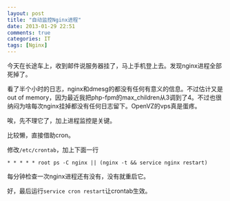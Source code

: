 ```yaml
---
layout: post
title: "自动监控Nginx进程"
date: 2013-01-29 22:51
comments: true
categories: IT
tags: [Nginx]
---
```

今天在长途车上，收到邮件说服务器挂了，马上手机登上去。发现nginx进程全部死掉了。

看了半个小时的日志，nginx和dmesg的都没有任何有意义的信息。不过估计又是out of memory，因为最近我把php-fpm的max_children从3调到了4。不过也很纳闷为啥每次nginx挂掉都没有任何日志留下。OpenVZ的vps真是蛋疼。

<!-- more -->

唉，先不理它了，加上进程监控是关键。

比较懒，直接借助cron。

修改`/etc/crontab`，加上下面一行

`* * * * * root ps -C nginx || (nginx -t && service nginx restart)`

每分钟检查一次nginx进程还有没有，没有就重启它。

好，最后运行`service cron restart`让crontab生效。


